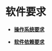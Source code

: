 # 软件要求<a name="ZH-CN_TOPIC_0241496982"></a>

-   **[操作系统要求](操作系统要求.md)**  

-   **[软件依赖要求](软件依赖要求.md)**  


